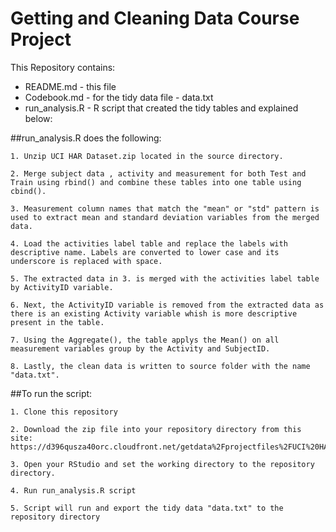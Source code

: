 # Getting and Cleaning Data Course Project

This Repository contains:

* README.md - this file
* Codebook.md - for the tidy data file - data.txt
* run_analysis.R - R script that created the tidy tables and explained below:

##run_analysis.R does the following:

	1. Unzip UCI HAR Dataset.zip located in the source directory.
	
	2. Merge subject data , activity and measurement for both Test and Train using rbind() and combine these tables into one table using cbind().
	
	3. Measurement column names that match the "mean" or "std" pattern is used to extract mean and standard deviation variables from the merged data.
	
	4. Load the activities label table and replace the labels with descriptive name. Labels are converted to lower case and its underscore is replaced with space.
	
	5. The extracted data in 3. is merged with the activities label table by ActivityID variable.
	
	6. Next, the ActivityID variable is removed from the extracted data as there is an existing Activity variable whish is more descriptive present in the table.
	
	7. Using the Aggregate(), the table applys the Mean() on all measurement variables group by the Activity and SubjectID.
	
	8. Lastly, the clean data is written to source folder with the name "data.txt".
	
##To run the script:

	1. Clone this repository
	
	2. Download the zip file into your repository directory from this site: https://d396qusza40orc.cloudfront.net/getdata%2Fprojectfiles%2FUCI%20HAR%20Dataset.zip
	
	3. Open your RStudio and set the working directory to the repository directory.
	
	4. Run run_analysis.R script
	
	5. Script will run and export the tidy data "data.txt" to the repository directory
		